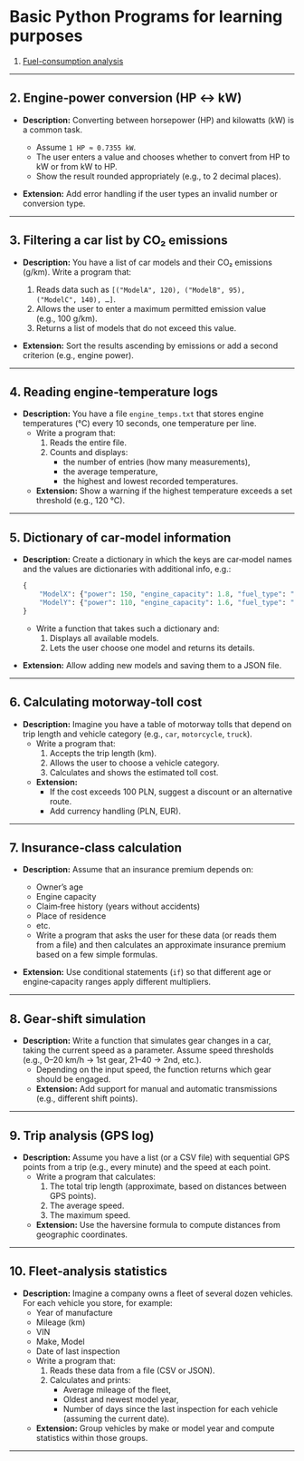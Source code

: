 # Basic Python Programs for learning purposes

1. [Fuel-consumption analysis](./Fuel%20Consumption%20Analysis/README.md)

---

## 2. Engine‑power conversion (HP ↔ kW)

- **Description:** Converting between horsepower (HP) and kilowatts (kW) is a common task.

  - Assume `1 HP ≈ 0.7355 kW`.
  - The user enters a value and chooses whether to convert from HP to kW or from kW to HP.
  - Show the result rounded appropriately (e.g., to 2 decimal places).

- **Extension:** Add error handling if the user types an invalid number or conversion type.

---

## 3. Filtering a car list by CO₂ emissions

- **Description:** You have a list of car models and their CO₂ emissions (g/km). Write a program that:

  1. Reads data such as `[("ModelA", 120), ("ModelB", 95), ("ModelC", 140), …]`.
  2. Allows the user to enter a maximum permitted emission value (e.g., 100 g/km).
  3. Returns a list of models that do not exceed this value.

- **Extension:** Sort the results ascending by emissions or add a second criterion (e.g., engine power).

---

## 4. Reading engine‑temperature logs

- **Description:** You have a file `engine_temps.txt` that stores engine temperatures (°C) every 10 seconds, one temperature per line.
  - Write a program that:
    1. Reads the entire file.
    2. Counts and displays:
       - the number of entries (how many measurements),
       - the average temperature,
       - the highest and lowest recorded temperatures.
  - **Extension:** Show a warning if the highest temperature exceeds a set threshold (e.g., 120 °C).

---

## 5. Dictionary of car‑model information

- **Description:** Create a dictionary in which the keys are car‑model names and the values are dictionaries with additional info, e.g.:

  ```python
  {
      "ModelX": {"power": 150, "engine_capacity": 1.8, "fuel_type": "petrol"},
      "ModelY": {"power": 110, "engine_capacity": 1.6, "fuel_type": "diesel"}
  }
  ```

  - Write a function that takes such a dictionary and:
    1. Displays all available models.
    2. Lets the user choose one model and returns its details.

- **Extension:** Allow adding new models and saving them to a JSON file.

---

## 6. Calculating motorway‑toll cost

- **Description:** Imagine you have a table of motorway tolls that depend on trip length and vehicle category (e.g., `car`, `motorcycle`, `truck`).
  - Write a program that:
    1. Accepts the trip length (km).
    2. Allows the user to choose a vehicle category.
    3. Calculates and shows the estimated toll cost.
  - **Extension:**
    - If the cost exceeds 100 PLN, suggest a discount or an alternative route.
    - Add currency handling (PLN, EUR).

---

## 7. Insurance‑class calculation

- **Description:** Assume that an insurance premium depends on:

  - Owner’s age
  - Engine capacity
  - Claim‑free history (years without accidents)
  - Place of residence
  - etc.
  - Write a program that asks the user for these data (or reads them from a file) and then calculates an approximate insurance premium based on a few simple formulas.

- **Extension:** Use conditional statements (`if`) so that different age or engine‑capacity ranges apply different multipliers.

---

## 8. Gear‑shift simulation

- **Description:** Write a function that simulates gear changes in a car, taking the current speed as a parameter. Assume speed thresholds (e.g., 0–20 km/h → 1st gear, 21–40 → 2nd, etc.).
  - Depending on the input speed, the function returns which gear should be engaged.
  - **Extension:** Add support for manual and automatic transmissions (e.g., different shift points).

---

## 9. Trip analysis (GPS log)

- **Description:** Assume you have a list (or a CSV file) with sequential GPS points from a trip (e.g., every minute) and the speed at each point.
  - Write a program that calculates:
    1. The total trip length (approximate, based on distances between GPS points).
    2. The average speed.
    3. The maximum speed.
  - **Extension:** Use the haversine formula to compute distances from geographic coordinates.

---

## 10. Fleet‑analysis statistics

- **Description:** Imagine a company owns a fleet of several dozen vehicles. For each vehicle you store, for example:
  - Year of manufacture
  - Mileage (km)
  - VIN
  - Make, Model
  - Date of last inspection
  - Write a program that:
    1. Reads these data from a file (CSV or JSON).
    2. Calculates and prints:
       - Average mileage of the fleet,
       - Oldest and newest model year,
       - Number of days since the last inspection for each vehicle (assuming the current date).
  - **Extension:** Group vehicles by make or model year and compute statistics within those groups.

---
